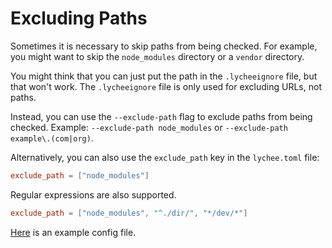 # Excluding Paths

Sometimes it is necessary to skip paths from being checked.
For example, you might want to skip the `node_modules` directory or a `vendor` directory.

You might think that you can just put the path in the `.lycheeignore` file, but that won't work.
The `.lycheeignore` file is only used for excluding URLs, not paths.

Instead, you can use the `--exclude-path` flag to exclude paths from being checked.
Example: `--exclude-path node_modules` or `--exclude-path example\.(com|org)`.

Alternatively, you can also use the `exclude_path` key in the `lychee.toml` file:

```toml
exclude_path = ["node_modules"]
```

Regular expressions are also supported.

```toml
exclude_path = ["node_modules", "^./dir/", "*/dev/*"]
```

[Here](https://github.com/mre/endler.dev/blob/50d8d5f90dbafa445c9455e420a40f8866f3e1c7/lychee.toml#L28) is an example config file.
